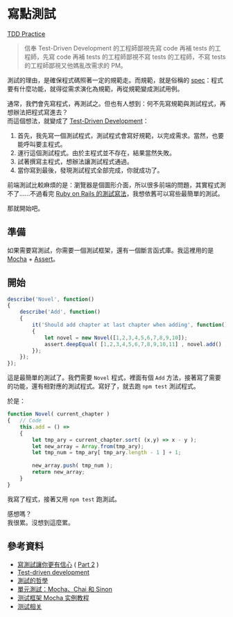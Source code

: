 # 寫點測試

[TDD Practice](https://github.com/iigmir/TDD-practice)

<blockquote cite="https://vinta.ws/blog/695"> 信奉 Test-Driven Development 的工程師鄙視先寫 code 再補 tests 的工程師，先寫 code 再補 tests 的工程師鄙視不寫 tests 的工程師，不寫 tests 的工程師鄙視又他媽亂改需求的 PM。 </blockquote>

測試的理由，是確保程式碼照著一定的規範走。而規範，就是俗稱的 [spec](https://en.wikipedia.org/wiki/Spec)：程式要有什麼功能，就得從需求演化為規範，再從規範變成測試用例。

通常，我們會先寫程式，再測試之。但也有人想到：何不先寫規範與測試程式，再想辦法把程式寫進去？<br />
而這個想法，就變成了 [Test-Driven Development](https://en.wikipedia.org/wiki/Test-driven_development)：

1. 首先，我先寫一個測試程式，測試程式會寫好規範，以完成需求。當然，也要能呼叫要主程式。
2. 運行這個測試程式。由於主程式並不存在，結果當然失敗。
3. 試著撰寫主程式，想辦法讓測試程式通過。
4. 當你寫到最後，發現測試程式全部完成，你就成功了。

前端測試比較麻煩的是：瀏覽器是個圖形介面，所以很多前端的問題，其實程式測不了......不過看完 [Ruby on Rails 的測試寫法](https://railsbook.tw/chapters/23-testing-with-rspec-part-1.html)，我想依舊可以寫些最簡單的測試。

那就開始吧。

## 準備

如果需要寫測試，你需要一個測試框架，還有一個斷言函式庫。我這裡用的是 [Mocha](https://mochajs.org/) + [Assert](https://github.com/defunctzombie/commonjs-assert)。

## 開始

```javascript
describe('Novel', function()
{
    describe('Add', function()
    {
        it('Should add chapter at last chapter when adding', function()
        {
            let novel = new Novel([1,2,3,4,5,6,7,8,9,10]);
            assert.deepEqual( [1,2,3,4,5,6,7,8,9,10,11] , novel.add() );
        });
    });
});
```

這是最簡單的測試了。我們需要 `Novel` 程式，裡面有個 `Add` 方法，接著寫了需要的功能，還有相對應的測試程式。寫好了，就去跑 `npm test` 測試程式。

於是：

```javascript
function Novel( current_chapter )
{   // Code
    this.add = () =>
    {
        let tmp_ary = current_chapter.sort( (x,y) => x - y );
        let new_array = Array.from(tmp_ary);
        let tmp_num = tmp_ary[ tmp_ary.length - 1 ] + 1;
        
        new_array.push( tmp_num );
        return new_array;
    }
}
```

我寫了程式，接著又用 `npm test` 跑測試。

感想嗎？<br />
我很累。沒想到這麼累。

## 參考資料

* [寫測試讓你更有信心](https://railsbook.tw/chapters/23-testing-with-rspec-part-1.html) ( [Part 2](https://railsbook.tw/chapters/24-testing-with-rspec-part-2.html) )
* [Test-driven development](https://en.wikipedia.org/wiki/Test-driven_development)
* [測試的哲學](http://blog.darkthread.net/blogs/darkthreadtw/archive/2008/12/05/3898.aspx)
* [單元測試：Mocha、Chai 和 Sinon](https://cythilya.github.io/2017/09/17/unit-test-with-mocha-chai-and-sinon)
* [测试框架 Mocha 实例教程](http://www.ruanyifeng.com/blog/2015/12/a-mocha-tutorial-of-examples.html)
* [测试相关](https://leohxj.gitbooks.io/front-end-database/about-test/index.html)
